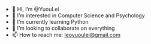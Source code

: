 - 👋 Hi, I’m @YuouLei
- 👀 I’m interested in Computer Science and Psychology
- 🌱 I’m currently learning Python
- 💞️ I’m looking to collaborate on everything
- 📫 How to reach me: leoyuoulei@gmail.com

<!---
YuouLei/YuouLei is a ✨ special ✨ repository because its `README.md` (this file) appears on your GitHub profile.
You can click the Preview link to take a look at your changes.
--->
